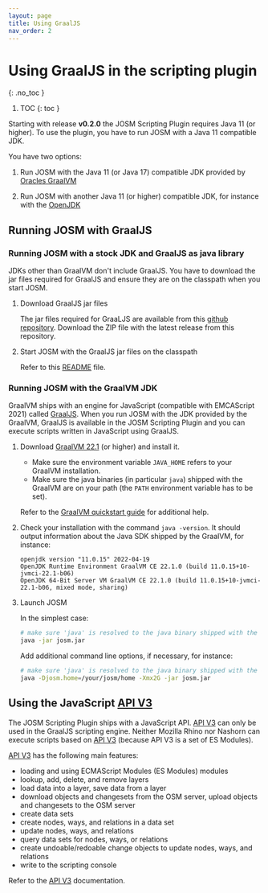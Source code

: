 ```yaml
---
layout: page
title: Using GraalJS
nav_order: 2
---
```


# Using GraalJS in the scripting plugin

{: .no_toc }

1. TOC
{: toc }


Starting with release **v0.2.0** the JOSM Scripting Plugin requires Java 11 (or higher). To use the plugin, you have to run JOSM with a Java 11 compatible JDK.

You have two options:

1. Run JOSM with the Java 11 (or Java 17) compatible JDK provided by [Oracles GraalVM][graalvm]

2. Run JOSM with another Java 11 (or higher) compatible JDK, for instance with the [OpenJDK][openjdk]


## Running JOSM with GraalJS

### Running JOSM with a stock JDK and GraalJS as java library

JDKs other than GraalVM don't include GraalJS. You have to download the jar files required for GraalJS and ensure they are on the classpath when you start JOSM.

1. Download GraalJS jar files

   The jar files required for GraaLJS are available from this [github repository][graaljs-jars]. Download the ZIP file with the latest release from this repository.

2. Start JOSM with the GraalJS jar files on the classpath

   Refer to this [README][graaljs-jars] file.


### Running JOSM with the GraalVM JDK

GraalVM ships with an engine for JavaScript (compatible with EMCAScript 2021) called [GraalJS][graaljs]. When you run JOSM with the JDK provided by the GraalVM, GraalJS
is available in the JOSM Scripting Plugin and you can execute scripts written in JavaScript using GraalJS.

1. Download [GraalVM 22.1][graalvm-22-download] (or higher) and install it.

    * Make sure the environment variable `JAVA_HOME` refers to your GraalVM installation.
    * Make sure the java binaries (in particular `java`) shipped with the GraalVM are
      on your path (the `PATH` environment variable has to be set).

    Refer to the [GraalVM quickstart guide][graalvm-quickstart] for additional help.

2. Check your installation with the command `java -version`. It should output information about the Java SDK shipped by the GraalVM, for instance:

    ```
    openjdk version "11.0.15" 2022-04-19
    OpenJDK Runtime Environment GraalVM CE 22.1.0 (build 11.0.15+10-jvmci-22.1-b06)
    OpenJDK 64-Bit Server VM GraalVM CE 22.1.0 (build 11.0.15+10-jvmci-22.1-b06, mixed mode, sharing)
    ```

3. Launch JOSM

    In the simplest case:

    ```bash
    # make sure 'java' is resolved to the java binary shipped with the GraalVM
    java -jar josm.jar
    ```

    Add additional command line options, if necessary, for instance:

    ```bash
    # make sure 'java' is resolved to the java binary shipped with the GraalVM
    java -Djosm.home=/your/josm/home -Xmx2G -jar josm.jar
    ```


## Using the JavaScript [API V3](v3/v3)

The JOSM Scripting Plugin ships with a JavaScript API. [API V3](v3/v3) can only be used in the GraalJS scripting engine. Neither Mozilla Rhino nor Nashorn can execute scripts based on [API V3](v3/v3) (because API V3 is a set of ES Modules).

[API V3](v3/v3) has the following main features:

* loading and using ECMAScript Modules (ES Modules) modules
* lookup, add, delete, and remove layers
* load data into a layer, save data from a layer
* download objects and changesets from the OSM server, upload objects and changesets to the OSM server
* create data sets
* create nodes, ways, and relations in a data set
* update nodes, ways, and relations
* query data sets for nodes, ways, or relations
* create undoable/redoable change objects to update nodes, ways, and relations
* write to the scripting console

Refer to the [API V3](v3/v3) documentation.



[graalvm]: https://www.graalvm.org/
[openjdk]: https://openjdk.java.net/
[graalvm-22-download]: https://github.com/graalvm/graalvm-ce-builds/releases/tag/vm-22.1.0
[graalvm-quickstart]: https://www.graalvm.org/java/quickstart/
[graaljs]: https://github.com/oracle/graaljs
[graaljs-jars]: https://github.com/Gubaer/josm-scripting-plugin-graaljs